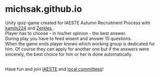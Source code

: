 # michsak.github.io

Unity quiz-game created for IAESTE Autumn Recruitment Process with <a href="https://github.com/kamils224">kamils224</a> and <a href="https://github.com/Zerkles"> Zerkles </a> .<br> 
Player has to choose - in his/her opinion - the best answer.<br>
During play you have to feed wisent and answer 15 questions.<br>
When the game ends player knows which working group is dedicated for him.
Of course they can apply for another one but if the answers were sincerely, the best choice for him or her is done automatically.
<br><br>

Have fun and join <a href="https://iaeste.org/"> IAESTE</a> and <a href="https://iaeste.org/about#countries">local committees</a>!
